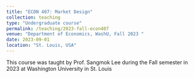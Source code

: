 ```yaml
---
title: "ECON 407: Market Design"
collection: teaching
type: "Undergraduate course"
permalink: /teaching/2023-fall-econ407
venue: "Department of Economics, WashU, Fall 2023 "
date: 2023-09-01
location: "St. Louis, USA"
---
```


This course was taught by Prof. Sangmok Lee during the Fall semester in 2023 at Washington University in St. Louis

